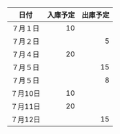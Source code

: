 |   日付    |  入庫予定 |  出庫予定 | 
|:-------:|------:|------:|
|  ７月１日   |    10 |       |
|  ７月２日   |       |     5 |
|  ７月４日   |    20 |       |
|  ７月５日   |       |    15 | 
|  ７月５日   |       |     8 | 
|  ７月10日  |    10 |       | 
|  ７月11日  |    20 |       | 
|  ７月12日  |       |    15 | 
